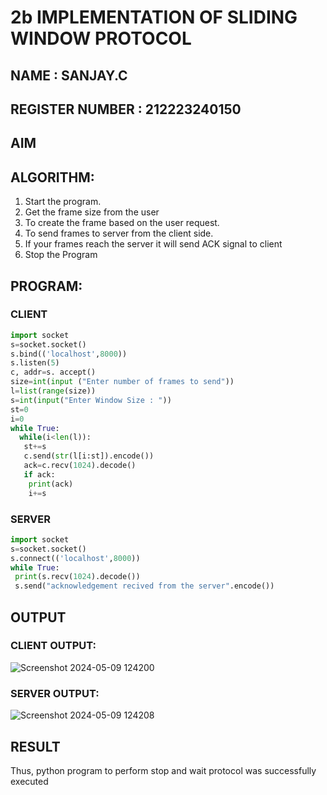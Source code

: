# 2b IMPLEMENTATION OF SLIDING WINDOW PROTOCOL
## NAME : SANJAY.C
## REGISTER NUMBER : 212223240150
## AIM
## ALGORITHM:
1. Start the program.
2. Get the frame size from the user
3. To create the frame based on the user request.
4. To send frames to server from the client side.
5. If your frames reach the server it will send ACK signal to client
6. Stop the Program
## PROGRAM:
### CLIENT
```py
import socket
s=socket.socket()
s.bind(('localhost',8000))
s.listen(5)
c, addr=s. accept()
size=int(input ("Enter number of frames to send"))
l=list(range(size))
s=int(input("Enter Window Size : "))
st=0
i=0
while True:
  while(i<len(l)):
   st+=s
   c.send(str(l[i:st]).encode())
   ack=c.recv(1024).decode()
   if ack:
    print(ack)
    i+=s

```
### SERVER
```py
import socket
s=socket.socket()
s.connect(('localhost',8000))
while True:
 print(s.recv(1024).decode())
 s.send("acknowledgement recived from the server".encode())

```
## OUTPUT
### CLIENT OUTPUT:

![Screenshot 2024-05-09 124200](https://github.com/Aravindan2006/2b_SLIDING_WINDOW_PROTOCOL/assets/151760062/7fec0bf4-decf-49cf-ad61-dd7a707b7a86)

### SERVER OUTPUT:

![Screenshot 2024-05-09 124208](https://github.com/Aravindan2006/2b_SLIDING_WINDOW_PROTOCOL/assets/151760062/bed5fa72-6966-4d9f-9d0e-0d9000011dd9)

## RESULT
Thus, python program to perform stop and wait protocol was successfully executed
